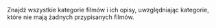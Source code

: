 ﻿Znajdź wszystkie kategorie filmów i ich opisy, uwzględniając kategorie, które nie mają żadnych przypisanych filmów.

